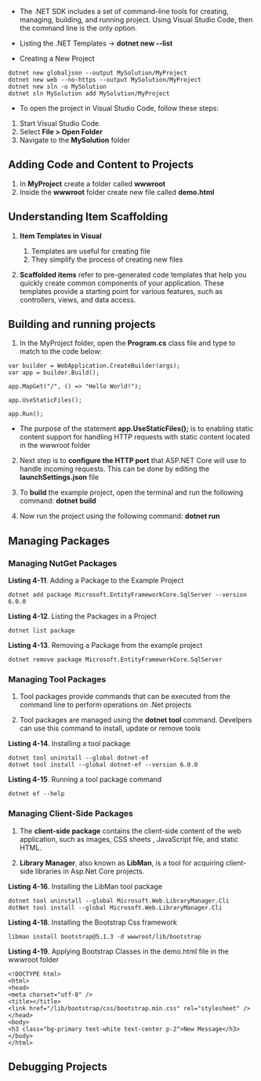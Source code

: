 * The .NET SDK includes a set of command-line tools for creating, managing, building, and running project. Using Visual Studio Code, then the command line is the only option.
  
* Listing the .NET Templates -> **dotnet new --list**
  
* Creating a New Project

```
dotnet new globaljson --output MySolution/MyProject
dotnet new web --no-https --output MySolution/MyProject
dotnet new sln -o MySolution
dotnet sln MySolution add MySolution/MyProject
```

* To open the project in Visual Studio Code, follow these steps:

1. Start Visual Studio Code.
2. Select **File > Open Folder**
3. Navigate to the **MySolution** folder

## Adding Code and Content to Projects

1. In **MyProject** create a folder called **wwwroot**
2. Inside the **wwwroot** folder create new file called **demo.html**
   
## Understanding Item Scaffolding

1. **Item Templates in Visual**  

   1. Templates are useful for creating file
   2. They simplify the process of creating new files

2. **Scaffolded items** refer to pre-generated code templates that help you quickly create common components of your application. These templates provide a starting point for various features, such as controllers, views, and data access.

## Building and running projects

1. In the MyProject folder, open the **Program.cs** class file and type to match to the code below:

```
var builder = WebApplication.CreateBuilder(args);
var app = builder.Build();

app.MapGet("/", () => "Hello World!");

app.UseStaticFiles();

app.Run();
```

* The purpose of the statement **app.UseStaticFiles();** is to enabling static content support for handling HTTP requests with static content located in the wwwroot folder

2. Next step is to **configure the HTTP port** that ASP.NET Core will use to handle incoming requests. This can be done by editing the **launchSettings.json** file
   
3. To **build** the example project, open the terminal and run the following command: **dotnet build**

4. Now run the project using the following command: **dotnet run**

## Managing Packages

### Managing NutGet Packages

**Listing 4-11**. Adding a Package to the Example Project

```
dotnet add package Microsoft.EntityFrameworkCore.SqlServer --version 6.0.0
```

**Listing 4-12**. Listing the Packages in a Project

```
dotnet list package
```

**Listing 4-13**. Removing a Package from the example project

```
dotnet remove package Microsoft.EntityFrameworkCore.SqlServer
```

### Managing Tool Packages

1. Tool packages provide commands that can be executed from the command line to perform operations on .Net projects

2. Tool packages are managed using the **dotnet tool** command. Develpers can use this command to install, update or remove tools

**Listing 4-14**. Installing a tool package

```
dotnet tool uninstall --global dotnet-ef
dotnet tool install --global dotnet-ef --version 6.0.0
```

**Listing 4-15**. Running a tool package command

```
dotnet ef --help
```

### Managing Client-Side Packages

1. The **client-side package** contains the client-side content of the web application, such as images, CSS sheets , JavaScript file, and static HTML.

2. **Library Manager**, also known as **LibMan**, is a tool for acquiring client-side libraries in Asp.Net Core projects.

**Listing 4-16**. Installing the LibMan tool package

```
dotnet tool uninstall --global Microsoft.Web.LibraryManager.Cli
dotNet tool install --global Microsoft.Web.LibraryManager.Cli
```

**Listing 4-18**. Installing the Bootstrap Css framework

```
libman install bootstrap@5.1.3 -d wwwroot/lib/bootstrap
```

**Listing 4-19**. Applying Bootstrap Classes in the demo.html file in the wwwroot folder

```
<!DOCTYPE html>
<html>
<head>
<meta charset="utf-8" />
<title></title>
<link href="/lib/bootstrap/css/bootstrap.min.css" rel="stylesheet" />
</head>
<body>
<h3 class="bg-primary text-white text-center p-2">New Message</h3>
</body>
</html>
```

## Debugging Projects